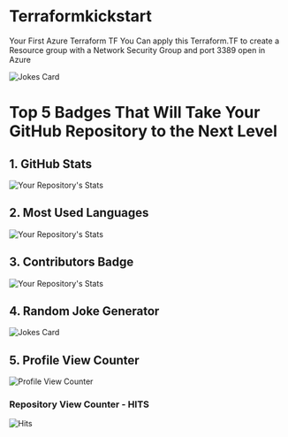 # Terraformkickstart
Your First Azure Terraform TF
You Can apply this Terraform.TF to create a Resource group with a Network Security Group and port 3389 open in Azure 



<!-- Markdown -->

![Jokes Card](https://readme-jokes.vercel.app/api)



# Top 5 Badges That Will Take Your GitHub Repository to the Next Level
## 1. GitHub Stats
![Your Repository's Stats](https://github-readme-stats.vercel.app/api?username=Tanu-N-Prabhu&show_icons=true)
## 2. Most Used Languages
![Your Repository's Stats](https://github-readme-stats.vercel.app/api/top-langs/?username=Tanu-N-Prabhu&theme=blue-green)
## 3. Contributors Badge
![Your Repository's Stats](https://contrib.rocks/image?repo=Tanu-N-Prabhu/Python)
## 4. Random Joke Generator
![Jokes Card](https://readme-jokes.vercel.app/api)
## 5. Profile View Counter
![Profile View Counter](https://komarev.com/ghpvc/?username=Tanu-N-Prabhu)
### Repository View Counter - HITS
![Hits](https://hitcounter.pythonanywhere.com/count/tag.svg?url=https://github.com/Tanu-N-Prabhu/Python)
